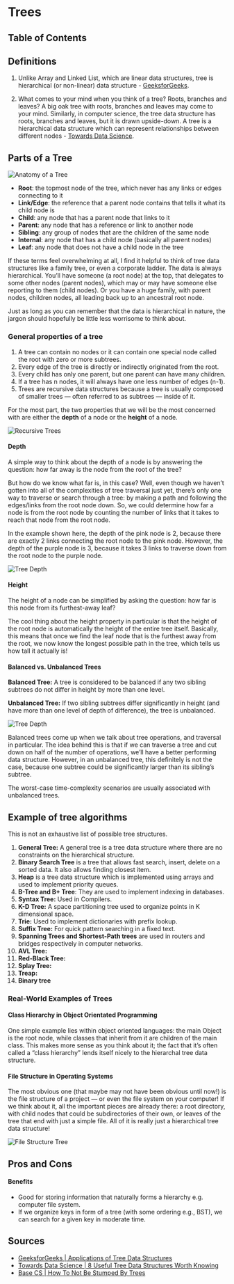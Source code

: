 # Trees

## Table of Contents

## Definitions
1. Unlike Array and Linked List, which are linear data structures, tree is hierarchical (or non-linear) data structure - [GeeksforGeeks][1].

2. What comes to your mind when you think of a tree? Roots, branches and leaves? A big oak tree with roots, branches and leaves may come to your mind. Similarly, in computer science, the tree data structure has roots, branches and leaves, but it is drawn upside-down. A tree is a hierarchical data structure which can represent relationships between different nodes - [Towards Data Science][2].

## Parts of a Tree

![Anatomy of a Tree](./resources/tree-structure.png)

* **Root**: the topmost node of the tree, which never has any links or edges connecting
to it
* **Link/Edge**: the reference that a parent node contains that tells it what its child
node is
* **Child**: any node that has a parent node that links to it
* **Parent**: any node that has a reference or link to another node
* **Sibling**: any group of nodes that are the children of the same node
* **Internal**: any node that has a child node (basically all parent nodes)
* **Leaf**: any node that does not have a child node in the tree

If these terms feel overwhelming at all, I find it helpful to think of tree data
structures like a family tree, or even a corporate ladder. The data is always hierarchical.
You’ll have someone (a root node) at the top, that delegates to some other nodes
(parent nodes), which may or may have someone else reporting to them (child nodes). Or
you have a huge family, with parent nodes, children nodes, all leading back up to an
ancestral root node.

Just as long as you can remember that the data is hierarchical in nature, the jargon
should hopefully be little less worrisome to think about.

### General properties of a tree
1. A tree can contain no nodes or it can contain one special node called the root with
zero or more subtrees.
2. Every edge of the tree is directly or indirectly originated from the root.
3. Every child has only one parent, but one parent can have many children.
4. If a tree has n nodes, it will always have one less number of edges (n-1).
5. Trees are recursive data structures because a tree is usually composed of smaller
trees — often referred to as subtrees — inside of it.

For the most part, the two properties that we will be the most concerned with are either
the **depth** of a node or the **height** of a node.

![Recursive Trees](./resources/recursive-trees.jpeg)

#### Depth
A simple way to think about the depth of a node is by answering the question: how far
away is the node from the root of the tree?

But how do we know what far is, in this case? Well, even though we haven’t gotten into
all of the complexities of tree traversal just yet, there’s only one way to traverse or
search through a tree: by making a path and following the edges/links from the root 
node down. So, we could determine how far a node is from the root node by counting
the number of links that it takes to reach that node from the root node.

In the example shown here, the depth of the pink node is 2, because there are
exactly 2 links connecting the root node to the pink node. However, the depth of
the purple node is 3, because it takes 3 links to traverse down from the root node
to the purple node.

![Tree Depth](./resources/tree-depth.jpeg)

#### Height
The height of a node can be simplified by asking the question: how far is this node
from its furthest-away leaf?

The cool thing about the height property in particular is that the height of the root
node is automatically the height of the entire tree itself. Basically, this means that
once we find the leaf node that is the furthest away from the root, we now know the
longest possible path in the tree, which tells us how tall it actually is!

#### Balanced vs. Unbalanced Trees
**Balanced Tree:** A tree is considered to be balanced if any two sibling subtrees do not differ in height by more than one level. 

**Unbalanced Tree:** If two sibling subtrees differ significantly in height (and have more than one level of depth of difference), the tree is unbalanced.

![Tree Depth](./resources/balanced-vs-unbalanced-tree.jpeg)

Balanced trees come up when we talk about tree operations, and traversal in particular.
The idea behind this is that if we can traverse a tree and cut down on half of the number
of operations, we’ll have a better performing data structure. However, in an unbalanced
tree, this definitely is not the case, because one subtree could be significantly larger
than its sibling’s subtree.

The worst-case time-complexity scenarios are usually associated with unbalanced trees.

## Example of tree algorithms
This is not an exhaustive list of possible tree structures.

1. **General Tree:** A general tree is a tree data structure where there are no constraints
on the hierarchical structure.
2. **Binary Search Tree** is a tree that allows fast search, insert, delete on a sorted data.
It also allows finding closest item.
3. **Heap** is a tree data structure which is implemented using arrays and used to implement
priority queues.
4. **B-Tree and B+ Tree**: They are used to implement indexing in databases.
5. **Syntax Tree:** Used in Compilers.
6. **K-D Tree:** A space partitioning tree used to organize points in K dimensional space.
7. **Trie:** Used to implement dictionaries with prefix lookup.
8. **Suffix Tree:** For quick pattern searching in a fixed text.
9. **Spanning Trees and Shortest-Path trees** are used in routers and bridges respectively
in computer networks.
10. **AVL Tree:**
11. **Red-Black Tree:**
12. **Splay Tree:**
13. **Treap:**
14. **Binary tree**

### Real-World Examples of Trees

#### Class Hierarchy in Object Orientated Programming
One simple example lies within object oriented languages: the main Object is the root
node, while classes that inherit from it are children of the main class. This makes more
sense as you think about it; the fact that it’s often called a “class hierarchy” lends
itself nicely to the hierarchal tree data structure.

#### File Structure in Operating Systems
The most obvious one (that maybe may not have been obvious until now!) is the file
structure of a project — or even the file system on your computer! If we think about
it, all the important pieces are already there: a root directory, with child nodes that
could be subdirectories of their own, or leaves of the tree that end with just a simple
file. All of it is really just a hierarchical tree data structure!

![File Structure Tree](./resources/file-structure.jpeg)

## Pros and Cons

#### Benefits
- Good for storing information that naturally forms a hierarchy e.g. computer file system.
- If we organize keys in form of a tree (with some ordering e.g., BST), we can search for a given key in moderate time.

## Sources
- [GeeksforGeeks | Applications of Tree Data Structures][1]
- [Towards Data Science | 8 Useful Tree Data Structures Worth Knowing][2]
- [Base CS | How To Not Be Stumped By Trees][2]

[1]: https://www.geeksforgeeks.org/applications-of-tree-data-structure/
[2]: https://towardsdatascience.com/8-useful-tree-data-structures-worth-knowing-8532c7231e8c
[3]: https://medium.com/basecs/how-to-not-be-stumped-by-trees-5f36208f68a7

